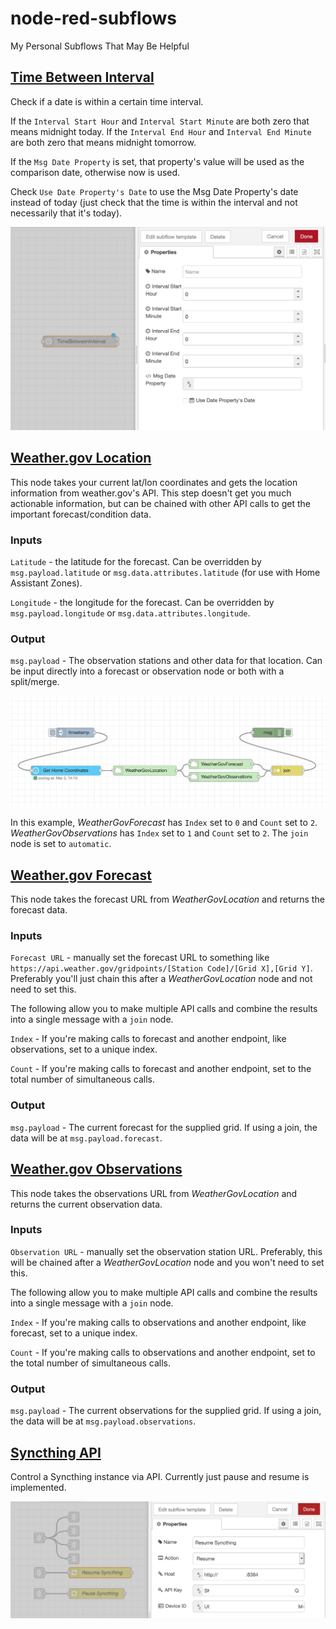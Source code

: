 # node-red-subflows
My Personal Subflows That May Be Helpful

## [Time Between Interval](subflows/TimeBetweenInterval.json)
Check if a date is within a certain time interval.

If the `Interval Start Hour` and `Interval Start Minute` are both zero that means midnight today. If the `Interval End Hour` and `Interval End Minute` are both zero that means midnight tomorrow.

If the `Msg Date Property` is set, that property's value will be used as the comparison date, otherwise now is used.

Check `Use Date Property's Date` to use the Msg Date Property's date instead of today (just check that the time is within the interval and not necessarily that it's today).

![](img/time-between-interval.png)

## [Weather.gov Location](subflows/WeatherGovLocation.json)

This node takes your current lat/lon coordinates and gets the location information from weather.gov's API. This step doesn't get you much actionable information, but can be chained with other API calls to get the important forecast/condition data.

### Inputs
`Latitude` - the latitude for the forecast. Can be overridden by `msg.payload.latitude` or `msg.data.attributes.latitude` (for use with Home Assistant Zones).

`Longitude` - the longitude for the forecast. Can be overridden by `msg.payload.longitude` or `msg.data.attributes.longitude`.

### Output
`msg.payload` - The observation stations and other data for that location. Can be input directly into a forecast or observation node or both with a split/merge.

![](img/weather-gov-flow.png)

In this example, *WeatherGovForecast* has `Index` set to `0` and `Count` set to `2`. *WeatherGovObservations* has `Index` set to `1` and `Count` set to `2`. The `join` node is set to `automatic`.

## [Weather.gov Forecast](subflows/WeatherGovForecast.json)

This node takes the forecast URL from *WeatherGovLocation* and returns the forecast data.

### Inputs
`Forecast URL` - manually set the forecast URL to something like `https://api.weather.gov/gridpoints/[Station Code]/[Grid X],[Grid Y]`. Preferably you'll just chain this after a *WeatherGovLocation* node and not need to set this.

The following allow you to make multiple API calls and combine the results into a single message with a `join` node.

`Index` - If you're making calls to forecast and another endpoint, like observations, set to a unique index.

`Count` - If you're making calls to forecast and another endpoint, set to the total number of simultaneous calls.

### Output
`msg.payload` - The current forecast for the supplied grid. If using a join, the data will be at `msg.payload.forecast`.

## [Weather.gov Observations](subflows/WeatherGovObservation.json)

This node takes the observations URL from *WeatherGovLocation* and returns the current observation data.

### Inputs
`Observation URL` - manually set the observation station URL. Preferably, this will be chained after a *WeatherGovLocation* node and you won't need to set this.

The following allow you to make multiple API calls and combine the results into a single message with a `join` node.

`Index` - If you're making calls to observations and another endpoint, like forecast, set to a unique index.

`Count` - If you're making calls to observations and another endpoint, set to the total number of simultaneous calls.

### Output
`msg.payload` - The current observations for the supplied grid. If using a join, the data will be at `msg.payload.observations`.

## [Syncthing API](subflows/Syncthing.json)

Control a Syncthing instance via API. Currently just pause and resume is implemented.

![](img/syncthing.png)

<!--## [](subflows/)

![](img/)
-->